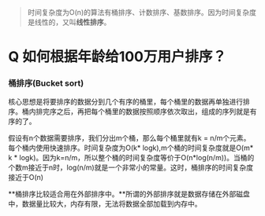 > 时间复杂度为O(n)的算法有桶排序、计数排序、基数排序。因为时间复杂度是线性的，又叫**线性排序**。

# Q 如何根据年龄给100万用户排序？

### 桶排序(Bucket sort)
核心思想是将要排序的数据分到几个有序的桶里，每个桶里的数据再单独进行排序。桶内排完序之后，再把每个桶里的数据按照顺序依次取出，组成的序列就是有序的了。

假设有n个数据需要排序，我们分出m个桶，那么每个桶里就有k = n/m个元素。每个桶内使用快速排序。时间复杂度为O(k* logk),m个桶的时间复杂度就是O(m* k * logk)。因为k=n/m，所以整个桶的时间复杂度等价于O(n*log(n/m))。当桶的个数m接近于n时，log(n/m)就是一个非常小的常量。这时，桶排序的时间复杂度接近于O(n)

**桶排序比较适合用在外部排序中。**所谓的外部排序就是数据存储在外部磁盘中，数据量比较大，内存有限，无法将数据全部加载到内存中。
```js

```